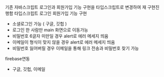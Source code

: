 기존 자바스크립트 로그인과 회원가입 기능 구현을 타입스크립트로 변경하여 재 구현진행함
타입스크립트 로그인 회원가입 기능 구현
- 소셜로그인 가능 ( 구글, 깃헙 )
- 로그인 한 사람만 main 화면으로 이동가능
- 비밀번호 6글자 미만일 경우 alert로 에러 메세지 띄움
- 이메일이 형식이 맞지 않을 경우 alert로 에러 메세지 띄움
- 비밀번호 잃어버릴 경우 이메일을 통해 링크 전송과 비밀번호 찾기 가능

firebase연동
- 구글, 깃헙, 이메일
